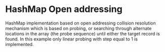 # HashMap Open addressing

HashMap implementation based on open addressing collision resolution mechanism
which is based on probing, or searching through alternate locations in the array
(the probe sequence) until either the target record is found.
In this example only linear probing with step equal to 1 is implemented.
